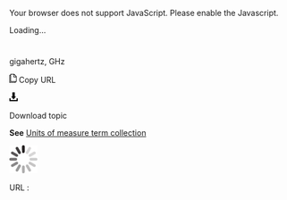 Your browser does not support JavaScript. Please enable the Javascript.

Loading...

# 

gigahertz, GHz

![Copy URL](gigahertz_files/Copy.png)
Copy URL

![Download](gigahertz_files/Download.png)

Download topic

**See** [Units of measure term collection](https://worldready.cloudapp.net/Styleguide/Read?id=2700&topicid=28884)

![In progress](gigahertz_files/activity-large.gif)

URL :
